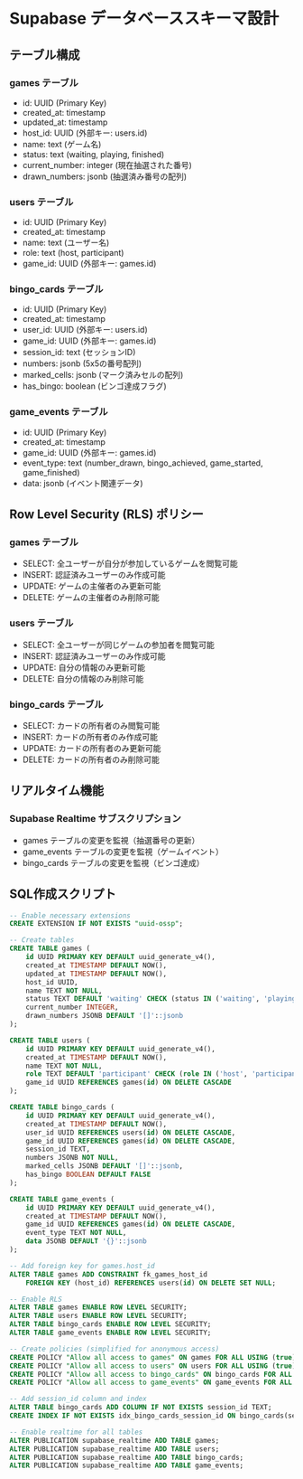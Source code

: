 # Supabase データベーススキーマ設計

## テーブル構成

### games テーブル
- id: UUID (Primary Key)
- created_at: timestamp
- updated_at: timestamp
- host_id: UUID (外部キー: users.id)
- name: text (ゲーム名)
- status: text (waiting, playing, finished)
- current_number: integer (現在抽選された番号)
- drawn_numbers: jsonb (抽選済み番号の配列)

### users テーブル
- id: UUID (Primary Key)
- created_at: timestamp
- name: text (ユーザー名)
- role: text (host, participant)
- game_id: UUID (外部キー: games.id)

### bingo_cards テーブル
- id: UUID (Primary Key)
- created_at: timestamp
- user_id: UUID (外部キー: users.id)
- game_id: UUID (外部キー: games.id)
- session_id: text (セッションID)
- numbers: jsonb (5x5の番号配列)
- marked_cells: jsonb (マーク済みセルの配列)
- has_bingo: boolean (ビンゴ達成フラグ)

### game_events テーブル
- id: UUID (Primary Key)
- created_at: timestamp
- game_id: UUID (外部キー: games.id)
- event_type: text (number_drawn, bingo_achieved, game_started, game_finished)
- data: jsonb (イベント関連データ)

## Row Level Security (RLS) ポリシー

### games テーブル
- SELECT: 全ユーザーが自分が参加しているゲームを閲覧可能
- INSERT: 認証済みユーザーのみ作成可能
- UPDATE: ゲームの主催者のみ更新可能
- DELETE: ゲームの主催者のみ削除可能

### users テーブル
- SELECT: 全ユーザーが同じゲームの参加者を閲覧可能
- INSERT: 認証済みユーザーのみ作成可能
- UPDATE: 自分の情報のみ更新可能
- DELETE: 自分の情報のみ削除可能

### bingo_cards テーブル
- SELECT: カードの所有者のみ閲覧可能
- INSERT: カードの所有者のみ作成可能
- UPDATE: カードの所有者のみ更新可能
- DELETE: カードの所有者のみ削除可能

## リアルタイム機能

### Supabase Realtime サブスクリプション
- games テーブルの変更を監視（抽選番号の更新）
- game_events テーブルの変更を監視（ゲームイベント）
- bingo_cards テーブルの変更を監視（ビンゴ達成）

## SQL作成スクリプト

```sql
-- Enable necessary extensions
CREATE EXTENSION IF NOT EXISTS "uuid-ossp";

-- Create tables
CREATE TABLE games (
    id UUID PRIMARY KEY DEFAULT uuid_generate_v4(),
    created_at TIMESTAMP DEFAULT NOW(),
    updated_at TIMESTAMP DEFAULT NOW(),
    host_id UUID,
    name TEXT NOT NULL,
    status TEXT DEFAULT 'waiting' CHECK (status IN ('waiting', 'playing', 'finished')),
    current_number INTEGER,
    drawn_numbers JSONB DEFAULT '[]'::jsonb
);

CREATE TABLE users (
    id UUID PRIMARY KEY DEFAULT uuid_generate_v4(),
    created_at TIMESTAMP DEFAULT NOW(),
    name TEXT NOT NULL,
    role TEXT DEFAULT 'participant' CHECK (role IN ('host', 'participant')),
    game_id UUID REFERENCES games(id) ON DELETE CASCADE
);

CREATE TABLE bingo_cards (
    id UUID PRIMARY KEY DEFAULT uuid_generate_v4(),
    created_at TIMESTAMP DEFAULT NOW(),
    user_id UUID REFERENCES users(id) ON DELETE CASCADE,
    game_id UUID REFERENCES games(id) ON DELETE CASCADE,
    session_id TEXT,
    numbers JSONB NOT NULL,
    marked_cells JSONB DEFAULT '[]'::jsonb,
    has_bingo BOOLEAN DEFAULT FALSE
);

CREATE TABLE game_events (
    id UUID PRIMARY KEY DEFAULT uuid_generate_v4(),
    created_at TIMESTAMP DEFAULT NOW(),
    game_id UUID REFERENCES games(id) ON DELETE CASCADE,
    event_type TEXT NOT NULL,
    data JSONB DEFAULT '{}'::jsonb
);

-- Add foreign key for games.host_id
ALTER TABLE games ADD CONSTRAINT fk_games_host_id 
    FOREIGN KEY (host_id) REFERENCES users(id) ON DELETE SET NULL;

-- Enable RLS
ALTER TABLE games ENABLE ROW LEVEL SECURITY;
ALTER TABLE users ENABLE ROW LEVEL SECURITY;
ALTER TABLE bingo_cards ENABLE ROW LEVEL SECURITY;
ALTER TABLE game_events ENABLE ROW LEVEL SECURITY;

-- Create policies (simplified for anonymous access)
CREATE POLICY "Allow all access to games" ON games FOR ALL USING (true);
CREATE POLICY "Allow all access to users" ON users FOR ALL USING (true);
CREATE POLICY "Allow all access to bingo_cards" ON bingo_cards FOR ALL USING (true);
CREATE POLICY "Allow all access to game_events" ON game_events FOR ALL USING (true);

-- Add session_id column and index
ALTER TABLE bingo_cards ADD COLUMN IF NOT EXISTS session_id TEXT;
CREATE INDEX IF NOT EXISTS idx_bingo_cards_session_id ON bingo_cards(session_id);

-- Enable realtime for all tables
ALTER PUBLICATION supabase_realtime ADD TABLE games;
ALTER PUBLICATION supabase_realtime ADD TABLE users;
ALTER PUBLICATION supabase_realtime ADD TABLE bingo_cards;
ALTER PUBLICATION supabase_realtime ADD TABLE game_events;
```